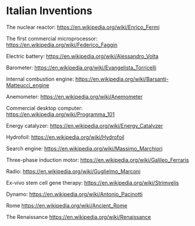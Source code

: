 # Italian Inventions 

The nuclear reactor:
<https://en.wikipedia.org/wiki/Enrico_Fermi>

The first commercial microprocessor:
<https://en.wikipedia.org/wiki/Federico_Faggin>

Electric battery:
<https://en.wikipedia.org/wiki/Alessandro_Volta>

Barometer:
<https://en.wikipedia.org/wiki/Evangelista_Torricelli>

Internal combustion engine:
<https://en.wikipedia.org/wiki/Barsanti-Matteucci_engine>

Anemometer:
<https://en.wikipedia.org/wiki/Anemometer>

Commercial desktop computer:
<https://en.wikipedia.org/wiki/Programma_101>

Energy catalyzer:
<https://en.wikipedia.org/wiki/Energy_Catalyzer>

Hydrofoil:
<https://en.wikipedia.org/wiki/Hydrofoil>

Search engine:
<https://en.wikipedia.org/wiki/Massimo_Marchiori>

Three-phase induction motor:
<https://en.wikipedia.org/wiki/Galileo_Ferraris>

Radio:
<https://en.wikipedia.org/wiki/Guglielmo_Marconi>

Ex-vivo stem cell gene therapy:
<https://en.wikipedia.org/wiki/Strimvelis>

Dynamo:
<https://en.wikipedia.org/wiki/Antonio_Pacinotti>

Rome
<https://en.wikipedia.org/wiki/Ancient_Rome>

The Renaissance
<https://en.wikipedia.org/wiki/Renaissance>
